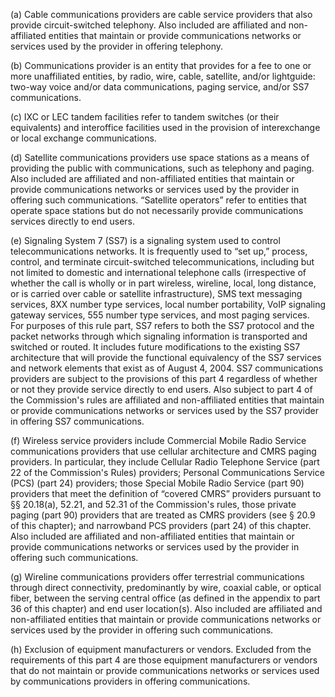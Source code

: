(a) Cable communications providers are cable service providers that also provide circuit-switched telephony. Also included are affiliated and non-affiliated entities that maintain or provide communications networks or services used by the provider in offering telephony.

(b) Communications provider is an entity that provides for a fee to one or more unaffiliated entities, by radio, wire, cable, satellite, and/or lightguide: two-way voice and/or data communications, paging service, and/or SS7 communications.

(c) IXC or LEC tandem facilities refer to tandem switches (or their equivalents) and interoffice facilities used in the provision of interexchange or local exchange communications.

(d) Satellite communications providers use space stations as a means of providing the public with communications, such as telephony and paging. Also included are affiliated and non-affiliated entities that maintain or provide communications networks or services used by the provider in offering such communications. “Satellite operators” refer to entities that operate space stations but do not necessarily provide communications services directly to end users.

(e) Signaling System 7 (SS7) is a signaling system used to control telecommunications networks. It is frequently used to “set up,” process, control, and terminate circuit-switched telecommunications, including but not limited to domestic and international telephone calls (irrespective of whether the call is wholly or in part wireless, wireline, local, long distance, or is carried over cable or satellite infrastructure), SMS text messaging services, 8XX number type services, local number portability, VoIP signaling gateway services, 555 number type services, and most paging services. For purposes of this rule part, SS7 refers to both the SS7 protocol and the packet networks through which signaling information is transported and switched or routed. It includes future modifications to the existing SS7 architecture that will provide the functional equivalency of the SS7 services and network elements that exist as of August 4, 2004. SS7 communications providers are subject to the provisions of this part 4 regardless of whether or not they provide service directly to end users. Also subject to part 4 of the Commission's rules are affiliated and non-affiliated entities that maintain or provide communications networks or services used by the SS7 provider in offering SS7 communications.

(f) Wireless service providers include Commercial Mobile Radio Service communications providers that use cellular architecture and CMRS paging providers. In particular, they include Cellular Radio Telephone Service (part 22 of the Commission's Rules) providers; Personal Communications Service (PCS) (part 24) providers; those Special Mobile Radio Service (part 90) providers that meet the definition of “covered CMRS” providers pursuant to §§ 20.18(a), 52.21, and 52.31 of the Commission's rules, those private paging (part 90) providers that are treated as CMRS providers (see § 20.9 of this chapter); and narrowband PCS providers (part 24) of this chapter. Also included are affiliated and non-affiliated entities that maintain or provide communications networks or services used by the provider in offering such communications.

(g) Wireline communications providers offer terrestrial communications through direct connectivity, predominantly by wire, coaxial cable, or optical fiber, between the serving central office (as defined in the appendix to part 36 of this chapter) and end user location(s). Also included are affiliated and non-affiliated entities that maintain or provide communications networks or services used by the provider in offering such communications.

(h) Exclusion of equipment manufacturers or vendors. Excluded from the requirements of this part 4 are those equipment manufacturers or vendors that do not maintain or provide communications networks or services used by communications providers in offering communications.

